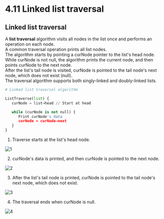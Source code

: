 # 4.11 Linked list traversal

## Linked list traversal
A **list traversal** algorithm visits all nodes in the list once and performs an operation on each node.   
A common traversal operation prints all list nodes.    
The algorithm starts by pointing a curNode pointer to the list's head node.   
While curNode is not null, the algorithm prints the current node, and then points curNode to the next node.   
After the list's tail node is visited, curNode is pointed to the tail node's next node, which does not exist (null).   
The traversal algorithm supports both singly-linked and doubly-linked lists.   

```python
# Linked list traversal algorithm

ListTraverse(list) {
   curNode = list⇢head // Start at head

   while (curNode is not null) { 
      Print curNode's data        
      curNode = curNode⇢next
   }
}
```

1. Traverse starts at the list's head node.

![1](https://github.com/ijaejun1025/CIS223-Algorithms/assets/154036705/f48b82f0-5cfd-4211-8bea-81ac21c956c9)

2. curNode's data is printed, and then curNode is pointed to the next node.

![2](https://github.com/ijaejun1025/CIS223-Algorithms/assets/154036705/2825476d-8488-435a-8d7d-6a13a09085da)

3. After the list's tail node is printed, curNode is pointed to the tail node's next node, which does not exist.

![3](https://github.com/ijaejun1025/CIS223-Algorithms/assets/154036705/1032ab17-524e-474c-a04a-793008c4d9bf)

4. The traversal ends when curNode is null.

![4](https://github.com/ijaejun1025/CIS223-Algorithms/assets/154036705/9e82fd4b-98f2-4c88-be88-d0b042dc7df1)
